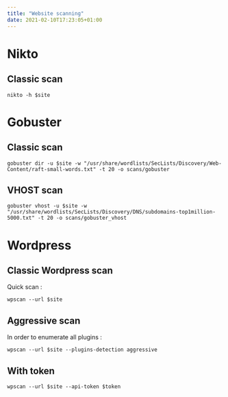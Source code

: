 ```yaml
---
title: "Website scanning"
date: 2021-02-10T17:23:05+01:00
---
```


# Nikto
## Classic scan

`nikto -h $site`


# Gobuster

## Classic scan

`gobuster dir -u $site -w "/usr/share/wordlists/SecLists/Discovery/Web-Content/raft-small-words.txt" -t 20 -o scans/gobuster`

## VHOST scan

`gobuster vhost -u $site -w "/usr/share/wordlists/SecLists/Discovery/DNS/subdomains-top1million-5000.txt" -t 20 -o scans/gobuster_vhost`


# Wordpress

## Classic Wordpress scan

Quick scan :

`wpscan --url $site`

## Aggressive scan

In order to enumerate all plugins :

`wpscan --url $site --plugins-detection aggressive`

## With token

`wpscan --url $site --api-token $token`
